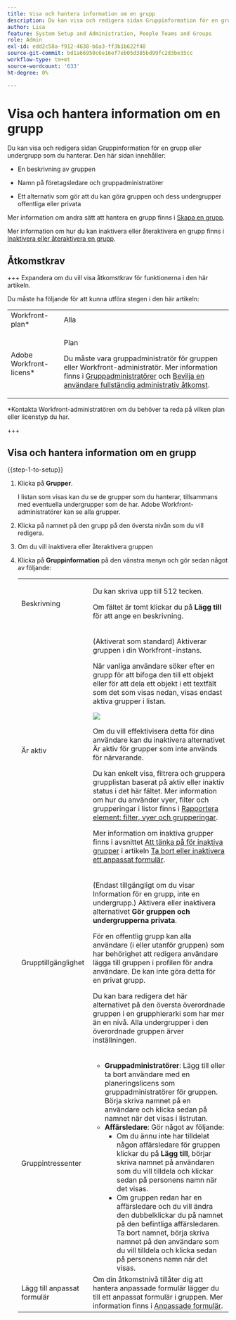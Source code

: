 ```yaml
---
title: Visa och hantera information om en grupp
description: Du kan visa och redigera sidan Gruppinformation för en grupp eller undergrupp som du hanterar.
author: Lisa
feature: System Setup and Administration, People Teams and Groups
role: Admin
exl-id: edd2c58a-f912-4638-b6a3-ff3b1b622f48
source-git-commit: bd1a66950c6e16ef7eb05d385bd99fc2d3be35cc
workflow-type: tm+mt
source-wordcount: '633'
ht-degree: 0%

---
```


# Visa och hantera information om en grupp

Du kan visa och redigera sidan Gruppinformation för en grupp eller undergrupp som du hanterar. Den här sidan innehåller:

* En beskrivning av gruppen
* Namn på företagsledare och gruppadministratörer
* Ett alternativ som gör att du kan göra gruppen och dess undergrupper offentliga eller privata

  <!--
  <li>An option that allows you to deactivate or reactivate a group and its subgroups.
  DRAFTED IN FLARE:
  Make this change when Callisto adds the
  <b>Is active</b>
   option to the Details pag
  </li>
  -->

Mer information om andra sätt att hantera en grupp finns i [Skapa en grupp](../../../administration-and-setup/manage-groups/create-and-manage-groups/create-a-group.md).

Mer information om hur du kan inaktivera eller återaktivera en grupp finns i [Inaktivera eller återaktivera en grupp](../../../administration-and-setup/manage-groups/create-and-manage-groups/deactivate-or-reactivate-a-group.md).

<!--
DRAFTED IN FLARE:
Delete this paragraph when Callisto adds the
<b>Is active</b>
 option to the Details pag
-->

## Åtkomstkrav

+++ Expandera om du vill visa åtkomstkrav för funktionerna i den här artikeln.

Du måste ha följande för att kunna utföra stegen i den här artikeln:

<table style="table-layout:auto"> 
 <col> 
 <col> 
 <tbody> 
  <tr> 
   <td role="rowheader">Workfront-plan*</td> 
   <td>Alla</td> 
  </tr> 
  <tr> 
   <td role="rowheader">Adobe Workfront-licens*</td> 
   <td> <p>Plan </p> <p>Du måste vara gruppadministratör för gruppen eller Workfront-administratör. Mer information finns i <a href="../../../administration-and-setup/manage-groups/group-roles/group-administrators.md" class="MCXref xref">Gruppadministratörer</a> och <a href="../../../administration-and-setup/add-users/configure-and-grant-access/grant-a-user-full-administrative-access.md" class="MCXref xref">Bevilja en användare fullständig administrativ åtkomst</a>.</p> </td> 
  </tr> 
 </tbody> 
</table>

&#42;Kontakta Workfront-administratören om du behöver ta reda på vilken plan eller licenstyp du har.

+++

## Visa och hantera information om en grupp

{{step-1-to-setup}}

1. Klicka på **Grupper**.

   I listan som visas kan du se de grupper som du hanterar, tillsammans med eventuella undergrupper som de har. Adobe Workfront-administratörer kan se alla grupper.

1. Klicka på namnet på den grupp på den översta nivån som du vill redigera.
1. Om du vill inaktivera eller återaktivera gruppen
1. Klicka på **Gruppinformation** på den vänstra menyn och gör sedan något av följande:

   <table style="table-layout:auto"> 
    <col> 
    <col> 
    <tbody> 
     <tr> 
      <td role="rowheader">Beskrivning</td> 
      <td> <p>Du kan skriva upp till 512 tecken.</p> <p>Om fältet är tomt klickar du på <strong>Lägg till</strong> för att ange en beskrivning.</p> </td> 
     </tr> 
     <tr data-mc-conditions=""> 
      <td role="rowheader">Är aktiv</td> 
      <td> <p>(Aktiverat som standard) Aktiverar gruppen i din Workfront-instans.</p> <p>När vanliga användare söker efter en grupp för att bifoga den till ett objekt eller för att dela ett objekt i ett textfält som det som visas nedan, visas endast aktiva grupper i listan.</p> <p> <img src="assets/group-type-aheads.jpg"> </p> <p>Om du vill effektivisera detta för dina användare kan du inaktivera alternativet Är aktiv för grupper som inte används för närvarande.</p> <p>Du kan enkelt visa, filtrera och gruppera grupplistan baserat på aktiv eller inaktiv status i det här fältet. Mer information om hur du använder vyer, filter och grupperingar i listor finns i <a href="../../../reports-and-dashboards/reports/reporting-elements/reporting-elements-filters-views-groupings.md" class="MCXref xref">Rapportera element: filter, vyer och grupperingar</a>.</p> <p>Mer information om inaktiva grupper finns i avsnittet <a href="../../../administration-and-setup/manage-groups/create-and-manage-groups/deactivate-or-reactivate-a-group.md#inactive" class="MCXref xref">Att tänka på för inaktiva grupper</a> i artikeln <a href="../../../administration-and-setup/customize-workfront/create-manage-custom-forms/delete-or-deactivate-a-custom-form.md" class="MCXref xref">Ta bort eller inaktivera ett anpassat formulär</a>.</p> </td> 
     </tr> 
     <tr> 
      <td role="rowheader">Grupptillgänglighet</td> 
      <td> <p>(Endast tillgängligt om du visar Information för en grupp, inte en undergrupp.) Aktivera eller inaktivera alternativet <strong>Gör gruppen och undergrupperna privata</strong>.</p> <p>För en offentlig grupp kan alla användare (i eller utanför gruppen) som har behörighet att redigera användare lägga till gruppen i profilen för andra användare. De kan inte göra detta för en privat grupp.</p> <p>Du kan bara redigera det här alternativet på den översta överordnade gruppen i en grupphierarki som har mer än en nivå. Alla undergrupper i den överordnade gruppen ärver inställningen.</p> </td> 
     </tr> 
     <tr> 
      <td role="rowheader">Gruppintressenter</td> 
      <td> 
       <ul> 
        <li><strong>Gruppadministratörer</strong>: Lägg till eller ta bort användare med en planeringslicens som gruppadministratörer för gruppen. Börja skriva namnet på en användare och klicka sedan på namnet när det visas i listrutan.</li> 
        <li><strong>Affärsledare</strong>: Gör något av följande:
         <ul>
          <li>Om du ännu inte har tilldelat någon affärsledare för gruppen klickar du på <strong>Lägg till</strong>, börjar skriva namnet på användaren som du vill tilldela och klickar sedan på personens namn när det visas.</li>
          <li>Om gruppen redan har en affärsledare och du vill ändra den dubbelklickar du på namnet på den befintliga affärsledaren. Ta bort namnet, börja skriva namnet på den användare som du vill tilldela och klicka sedan på personens namn när det visas.</li>
         </ul></li> 
       </ul> </td> 
     </tr> 
     <tr> 
      <td role="rowheader">Lägg till anpassat formulär</td> 
      <td>Om din åtkomstnivå tillåter dig att hantera anpassade formulär lägger du till ett anpassat formulär i gruppen. Mer information finns i <a href="../../../administration-and-setup/customize-workfront/create-manage-custom-forms/create-and-manage-custom-forms.md" class="MCXref xref">Anpassade formulär</a>.</td> 
     </tr> 
    </tbody> 
   </table>
